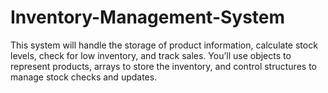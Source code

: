 # Inventory-Management-System
This system will handle the storage of product information, calculate stock levels, check for low inventory, and track sales. You’ll use objects to represent products, arrays to store the inventory, and control structures to manage stock checks and updates.
